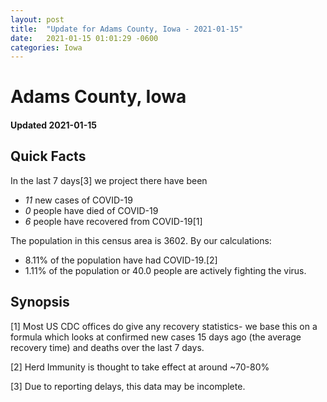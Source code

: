```yaml
---
layout: post
title:  "Update for Adams County, Iowa - 2021-01-15"
date:   2021-01-15 01:01:29 -0600
categories: Iowa
---
```


# Adams County, Iowa
#### Updated 2021-01-15

## Quick Facts

In the last 7 days[3] we project there have been
- *11* new cases of COVID-19
- *0* people have died of COVID-19
- *6* people have recovered from COVID-19[1]

The population in this census area is 3602. By our calculations:
- 8.11% of the population have had COVID-19.[2]
- 1.11% of the population or 40.0 people are actively fighting the virus.

## Synopsis




[1] Most US CDC offices do give any recovery statistics- we base this on a formula which looks at confirmed new cases
15 days ago (the average recovery time) and deaths over the last 7 days.

[2] Herd Immunity is thought to take effect at around ~70-80%

[3] Due to reporting delays, this data may be incomplete.
 
    